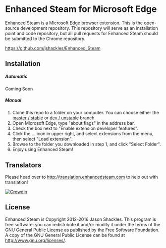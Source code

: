 Enhanced Steam for Microsoft Edge
==============

Enhanced Steam is a Microsoft Edge browser extension.  This is the open-source development repository.  This repository will serve as an installation point and code repository, but all pull requests for Enhanced Steam should be submitted to the Chrome repository.

https://github.com/jshackles/Enhanced_Steam

Installation
------------

##### Automatic
Coming Soon

##### Manual
1. Clone this repo to a folder on your computer. You can choose either the [master / stable](https://github.com/jshackles/Enhanced_Steam_Edge/tree/master) or [dev / unstable](https://github.com/jshackles/Enhanced_Steam_Edge/tree/dev) branch.
2. Open Microsoft Edge, type "about:flags" in the address bar.
3. Check the box next to "Enable extension developer features".
4. Click the ... icon in upper right, and select extensions from the menu, then select "Load extension".
5. Browse to the folder you downloaded in step 1, and click "Select Folder".
6. Enjoy using Enhanced Steam!

Translators
-------

Please head over to http://translation.enhancedsteam.com to help out with translation!

[![Crowdin](https://d322cqt584bo4o.cloudfront.net/enhanced-steam/localized.svg)](http://translation.enhancedsteam.com)

License
-------

Enhanced Steam is Copyright 2012-2016 Jason Shackles.  This program is free software: you can redistribute it and/or modify it under the terms of the GNU General Public License as published by the Free Software Foundation.  A copy of the GNU General Public License can be found at http://www.gnu.org/licenses/.
